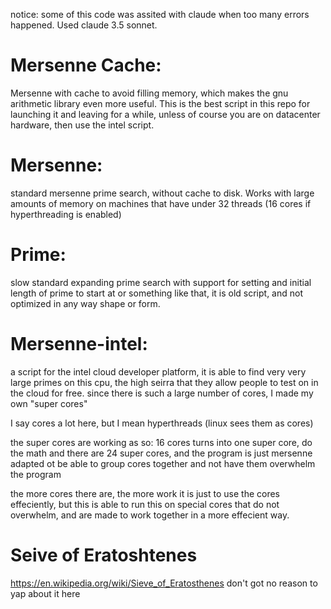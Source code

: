 notice: some of this code was assited with claude when too many errors happened. Used claude 3.5 sonnet.

# Mersenne Cache: 
Mersenne with cache to avoid filling memory, which makes the gnu arithmetic library even more useful.
This is the best script in this repo for launching it and leaving for a while, unless of course you 
are on datacenter hardware, then use the intel script.

# Mersenne:
standard mersenne prime search, without cache to disk. Works with large amounts of memory on machines
that have under 32 threads (16 cores if hyperthreading is enabled)

# Prime:
slow standard expanding prime search with support for setting and initial length of prime to start at 
or something like that, it is old script, and not optimized in any way shape or form.



# Mersenne-intel:
a script for the intel cloud developer platform, it is able to find very very large 
primes on this cpu, the high seirra that they allow people to test on in the cloud for free. since there 
is such a large number of cores, I made my own "super cores"

I say cores a lot here, but I mean hyperthreads (linux sees them as cores)

the super cores are working as so: 16 cores turns into one super core, do the math and there are 24 super cores, and the program is just mersenne adapted ot be able to group cores together and not have them overwhelm the program

the more cores there are, the more work it is just to use the cores effeciently, but this is able to run this on special cores that do not overwhelm, and are made to work together in a more effecient way.

# Seive of Eratoshtenes
https://en.wikipedia.org/wiki/Sieve_of_Eratosthenes
don't got no reason to yap about it here
